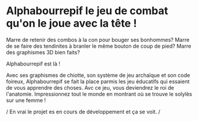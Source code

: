 # Alphabourrepif le jeu de combat qu'on le joue avec la tête !

Marre de retenir des combos à la con pour bouger ses bonhommes?
Marre de se faire des tendinites à branler le même bouton de coup de pied?
Marre des graphismes 3D bien faits?

Alphabourrepif est là !

Avec ses graphismes de chiotte, son système de jeu archaïque et son code foireux, Alphabourrepif se fait la place parmis les jeu éducatifs qui essaient de vous apprendre des choses.
Avc ce jeu, vous deviendrez le roi de l'anatomie. Impressionnez tout le monde en montrant où se trouve le solylès sur une femme !

/ En vrai le projet es en cours de développement et ça se voit. /

